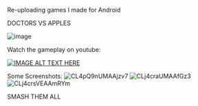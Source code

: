Re-uploading games I made for Android

DOCTORS VS APPLES

![image](https://github.com/user-attachments/assets/34758fc2-ae25-4013-a842-da7b39c19f4c)

Watch the gameplay on youtube: 

[![IMAGE ALT TEXT HERE](https://img.youtube.com/vi/xZEYU3Y-uYY/0.jpg)](https://www.youtube.com/watch?v=xZEYU3Y-uYY)

Some Screenshots:
![CL4pQ9nUMAAjzv7](https://github.com/user-attachments/assets/83c4125f-0555-436f-9dda-24fe8bfafad0)
![CLj4craUMAAfGz3](https://github.com/user-attachments/assets/b5789195-6ca5-4114-825c-5f89ad1ef2d2)
![CLj4crsVEAAmRYm](https://github.com/user-attachments/assets/c9241747-fd92-46f5-9777-517a9910e2eb)


SMASH THEM ALL
